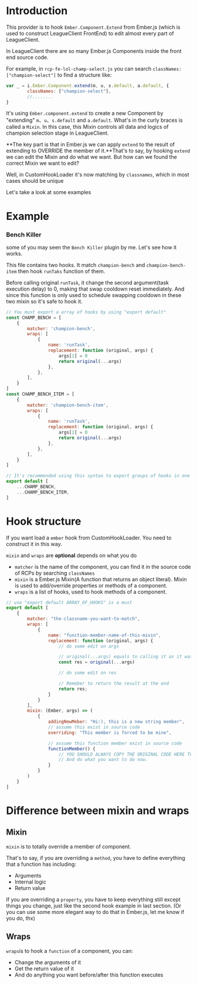 # Introduction

This provider is to hook `Ember.Component.Extend` from Ember.js (which is used to construct LeagueClient FrontEnd) to edit almost every part of LeagueClient.

In LeagueClient there are so many Ember.js Components inside the front end source code. 

For example, in `rcp-fe-lol-champ-select.js` you can search `classNames: ["champion-select"]` to find a structure like:

```javascript
var _ = i.Ember.Component.extend(m, u, s.default, a.default, {
        classNames: ["champion-select"],
	    //........
}
```

It's using `Ember.component.extend` to create a new Component by "extending"  `m`、`u`、`s.default` and `a.default`. What's in the curly braces is called a `Mixin`. In this case, this Mixin controls all data and logics of champion selection stage in LeagueClient.

**The key part is that in Ember.js we can apply `extend` to the result of extending to OVERRIDE the member of it.**That's to say, by hooking `extend` we can edit the Mixin and do what we want. But how can we found the correct Mixin we want to edit? 

Well, in CustomHookLoader it's now matching by `classnames`, which in most cases should be unique

Let's take a look at some examples

# Example

### Bench Killer

some of you may seen the `Bench Killer` plugin by me. Let's see how it works.

This file contains two hooks. It match `champion-bench` and `champion-bench-item` then hook `runTaks` function of them.

Before calling original `runTask`, it change the second argument(task execution delay) to 0, making that swap cooldown reset immediately. And since this function is only used to schedule swapping cooldown in these two mixin  so it's safe to hook it.

```javascript
// You must export a array of hooks by using "export default"
const CHAMP_BENCH = [
    {
        matcher: 'champion-bench',
        wraps: [
            {
                name: 'runTask',
                replacement: function (original, args) {
                    args[1] = 0
                    return original(...args)
                },
            },
        ],
    }
]
const CHAMP_BENCH_ITEM = [
    {
        matcher: 'champion-bench-item',
        wraps: [
            {
                name: 'runTask',
                replacement: function (original, args) {
                    args[1] = 0
                    return original(...args)
                },
            },
        ],
    }
]

// It's recommended using this syntax to export groups of hooks in one file
export default [
    ...CHAMP_BENCH,
    ...CHAMP_BENCH_ITEM,
]
```

# Hook structure

If you want  load a `ember` hook from CustomHookLoader. You need to construct it in this way.

`mixin` and `wraps` are **optional** depends on what you do

- `matcher` is the name of the component, you can find it in the source code of RCPs by searching `classNames`
- `mixin` is a Ember.js Mixin(A function that returns an object literal). Mixin is used to add/override properties or methods of a component.
- `wraps` is a list of hooks, used to hook methods of a component.

```javascript
// use "export default ARRAY_OF_HOOKS" is a must
export default [
    {
        matcher: "the-classname-you-want-to-match",
        wraps: [
            {
                name: "function-member-name-of-this-mixin",
                replacement: function (original, args) {
                    // do some edit on args

                    // original(...args) equals to calling it as it was
                    const res = original(...args)

                    // do some edit on res

                    // Remeber to return the result at the end
                    return res;
                }
            }
        ],
        mixin: (Ember, args) => (
            {
                addingNewMeber: "Hi:), this is a new string member",
                // assume this exist in source code
                overriding: "This member is forced to be mine",

                // assume this function member exist in source code
                functionMember() {
                    // YOU SHOULD ALWAYS COPY THE ORIGINAL CODE HERE TO PREVENT ISSUES
                    // And do what you want to do now.
                }
            }
        )
    }
]
```

# Difference between mixin and wraps

## Mixin

`mixin` is to totally override a member of component.

That's to say, if you are overriding a `method`, you have to define everything that a function has including:

- Arguments
- Internal logic
- Return value

If you are overriding a `property`, you have to keep everything still except things you change, just like the second hook example in last section. (Or you can use some more elegant way to do that in Ember.js, let me know if you do, thx)

## Wraps

`wraps`is to hook a `function` of a component, you can:

- Change the arguments of it
- Get the return value of it
- And do anything you want before/after this function executes